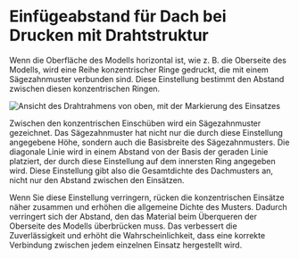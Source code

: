 Einfügeabstand für Dach bei Drucken mit Drahtstruktur
====
Wenn die Oberfläche des Modells horizontal ist, wie z. B. die Oberseite des Modells, wird eine Reihe konzentrischer Ringe gedruckt, die mit einem Sägezahnmuster verbunden sind. Diese Einstellung bestimmt den Abstand zwischen diesen konzentrischen Ringen.

![Ansicht des Drahtrahmens von oben, mit der Markierung des Einsatzes](../../../articles/images/wireframe_roof_inset.svg)

Zwischen den konzentrischen Einschüben wird ein Sägezahnmuster gezeichnet. Das Sägezahnmuster hat nicht nur die durch diese Einstellung angegebene Höhe, sondern auch die Basisbreite des Sägezahnmusters. Die diagonale Linie wird in einem Abstand von der Basis der geraden Linie platziert, der durch diese Einstellung auf dem innersten Ring angegeben wird. Diese Einstellung gibt also die Gesamtdichte des Dachmusters an, nicht nur den Abstand zwischen den Einsätzen.

Wenn Sie diese Einstellung verringern, rücken die konzentrischen Einsätze näher zusammen und erhöhen die allgemeine Dichte des Musters. Dadurch verringert sich der Abstand, den das Material beim Überqueren der Oberseite des Modells überbrücken muss. Das verbessert die Zuverlässigkeit und erhöht die Wahrscheinlichkeit, dass eine korrekte Verbindung zwischen jedem einzelnen Einsatz hergestellt wird.